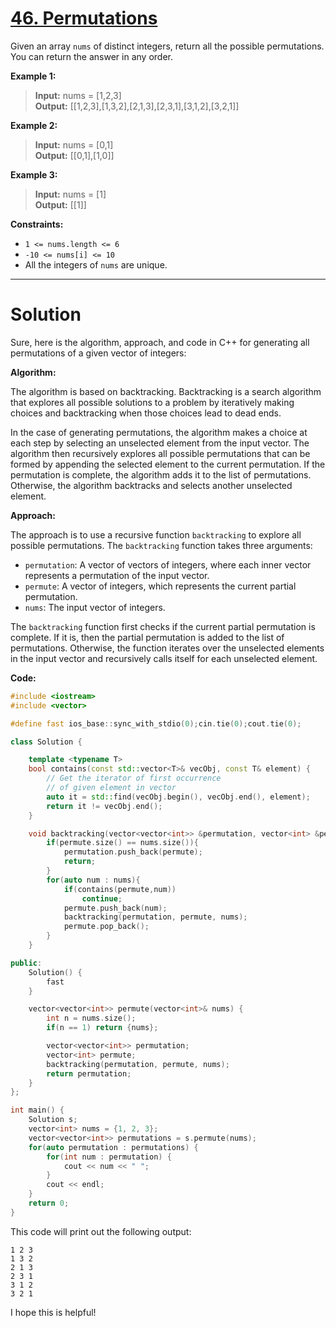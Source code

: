 # [46. Permutations](https://leetcode.com/problems/permutations/)

Given an array `nums` of distinct integers, return all the possible permutations. You can return the answer in any order.

**Example 1:**

>**Input:** nums = [1,2,3]<br>
**Output:** [[1,2,3],[1,3,2],[2,1,3],[2,3,1],[3,1,2],[3,2,1]]

**Example 2:**

>**Input:** nums = [0,1]<br>
**Output:** [[0,1],[1,0]]

**Example 3:**

>**Input:** nums = [1]<br>
**Output:** [[1]]
 

**Constraints:**

- `1 <= nums.length <= 6`
- `-10 <= nums[i] <= 10`
- All the integers of `nums` are unique.
---
# Solution

Sure, here is the algorithm, approach, and code in C++ for generating all permutations of a given vector of integers:

**Algorithm:**

The algorithm is based on backtracking. Backtracking is a search algorithm that explores all possible solutions to a problem by iteratively making choices and backtracking when those choices lead to dead ends.

In the case of generating permutations, the algorithm makes a choice at each step by selecting an unselected element from the input vector. The algorithm then recursively explores all possible permutations that can be formed by appending the selected element to the current permutation. If the permutation is complete, the algorithm adds it to the list of permutations. Otherwise, the algorithm backtracks and selects another unselected element.

**Approach:**

The approach is to use a recursive function `backtracking` to explore all possible permutations. The `backtracking` function takes three arguments:

* `permutation`: A vector of vectors of integers, where each inner vector represents a permutation of the input vector.
* `permute`: A vector of integers, which represents the current partial permutation.
* `nums`: The input vector of integers.

The `backtracking` function first checks if the current partial permutation is complete. If it is, then the partial permutation is added to the list of permutations. Otherwise, the function iterates over the unselected elements in the input vector and recursively calls itself for each unselected element.

**Code:**

```c++
#include <iostream>
#include <vector>

#define fast ios_base::sync_with_stdio(0);cin.tie(0);cout.tie(0);

class Solution {

    template <typename T>
    bool contains(const std::vector<T>& vecObj, const T& element) {
        // Get the iterator of first occurrence
        // of given element in vector
        auto it = std::find(vecObj.begin(), vecObj.end(), element);
        return it != vecObj.end();
    }

    void backtracking(vector<vector<int>> &permutation, vector<int> &permute, vector<int> &nums) {
        if(permute.size() == nums.size()){
            permutation.push_back(permute);
            return;
        }
        for(auto num : nums){
            if(contains(permute,num))
                continue;
            permute.push_back(num);
            backtracking(permutation, permute, nums);
            permute.pop_back();
        }
    }

public:
    Solution() {
        fast
    }

    vector<vector<int>> permute(vector<int>& nums) {
        int n = nums.size();
        if(n == 1) return {nums};

        vector<vector<int>> permutation;
        vector<int> permute;
        backtracking(permutation, permute, nums);
        return permutation;
    }
};

int main() {
    Solution s;
    vector<int> nums = {1, 2, 3};
    vector<vector<int>> permutations = s.permute(nums);
    for(auto permutation : permutations) {
        for(int num : permutation) {
            cout << num << " ";
        }
        cout << endl;
    }
    return 0;
}
```

This code will print out the following output:

```
1 2 3
1 3 2
2 1 3
2 3 1
3 1 2
3 2 1
```

I hope this is helpful!